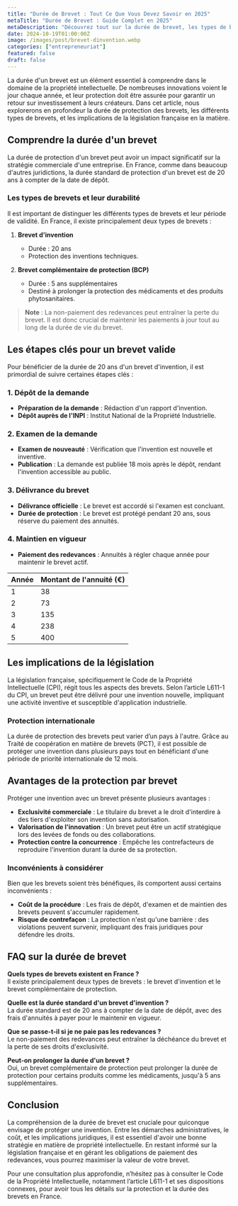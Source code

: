 ```yaml
---
title: "Durée de Brevet : Tout Ce Que Vous Devez Savoir en 2025"
metaTitle: "Durée de Brevet : Guide Complet en 2025"
metaDescription: "Découvrez tout sur la durée de brevet, les types de brevets et leur protection juridique en France."
date: 2024-10-19T01:00:00Z
image: /images/post/brevet-dinvention.webp
categories: ["entrepreneuriat"]
featured: false
draft: false
---
```


La durée d'un brevet est un élément essentiel à comprendre dans le domaine de la propriété intellectuelle. De nombreuses innovations voient le jour chaque année, et leur protection doit être assurée pour garantir un retour sur investissement à leurs créateurs. Dans cet article, nous explorerons en profondeur la durée de protection des brevets, les différents types de brevets, et les implications de la législation française en la matière.

## Comprendre la durée d'un brevet

La durée de protection d'un brevet peut avoir un impact significatif sur la stratégie commerciale d'une entreprise. En France, comme dans beaucoup d'autres juridictions, la durée standard de protection d'un brevet est de 20 ans à compter de la date de dépôt.

### Les types de brevets et leur durabilité

Il est important de distinguer les différents types de brevets et leur période de validité. En France, il existe principalement deux types de brevets :

1. **Brevet d'invention**  
   - Durée : 20 ans
   - Protection des inventions techniques.

2. **Brevet complémentaire de protection (BCP)**  
   - Durée : 5 ans supplémentaires
   - Destiné à prolonger la protection des médicaments et des produits phytosanitaires.

> **Note** : La non-paiement des redevances peut entraîner la perte du brevet. Il est donc crucial de maintenir les paiements à jour tout au long de la durée de vie du brevet.

## Les étapes clés pour un brevet valide

Pour bénéficier de la durée de 20 ans d'un brevet d'invention, il est primordial de suivre certaines étapes clés :

### 1. Dépôt de la demande

- **Préparation de la demande** : Rédaction d'un rapport d'invention.
- **Dépôt auprès de l'INPI** : Institut National de la Propriété Industrielle.

### 2. Examen de la demande

- **Examen de nouveauté** : Vérification que l'invention est nouvelle et inventive.
- **Publication** : La demande est publiée 18 mois après le dépôt, rendant l'invention accessible au public.

### 3. Délivrance du brevet

- **Délivrance officielle** : Le brevet est accordé si l'examen est concluant.
- **Durée de protection** : Le brevet est protégé pendant 20 ans, sous réserve du paiement des annuités.

### 4. Maintien en vigueur

- **Paiement des redevances** : Annuités à régler chaque année pour maintenir le brevet actif.
  
| Année | Montant de l'annuité (€) |
|-------|--------------------------|
| 1     | 38                       |
| 2     | 73                       |
| 3     | 135                      |
| 4     | 238                      |
| 5     | 400                      |

## Les implications de la législation

La législation française, spécifiquement le Code de la Propriété Intellectuelle (CPI), régit tous les aspects des brevets. Selon l’article L611-1 du CPI, un brevet peut être délivré pour une invention nouvelle, impliquant une activité inventive et susceptible d'application industrielle.

### Protection internationale

La durée de protection des brevets peut varier d’un pays à l'autre. Grâce au Traité de coopération en matière de brevets (PCT), il est possible de protéger une invention dans plusieurs pays tout en bénéficiant d'une période de priorité internationale de 12 mois.

## Avantages de la protection par brevet

Protéger une invention avec un brevet présente plusieurs avantages :

- **Exclusivité commerciale** : Le titulaire du brevet a le droit d'interdire à des tiers d'exploiter son invention sans autorisation.
- **Valorisation de l'innovation** : Un brevet peut être un actif stratégique lors des levées de fonds ou des collaborations.
- **Protection contre la concurrence** : Empêche les contrefacteurs de reproduire l'invention durant la durée de sa protection.

### Inconvénients à considérer

Bien que les brevets soient très bénéfiques, ils comportent aussi certains inconvénients :

- **Coût de la procédure** : Les frais de dépôt, d'examen et de maintien des brevets peuvent s'accumuler rapidement.
- **Risque de contrefaçon** : La protection n'est qu'une barrière : des violations peuvent survenir, impliquant des frais juridiques pour défendre les droits.

## FAQ sur la durée de brevet

**Quels types de brevets existent en France ?**  
Il existe principalement deux types de brevets : le brevet d'invention et le brevet complémentaire de protection.

**Quelle est la durée standard d'un brevet d'invention ?**  
La durée standard est de 20 ans à compter de la date de dépôt, avec des frais d'annuités à payer pour le maintenir en vigueur.

**Que se passe-t-il si je ne paie pas les redevances ?**  
Le non-paiement des redevances peut entraîner la déchéance du brevet et la perte de ses droits d'exclusivité.

**Peut-on prolonger la durée d'un brevet ?**  
Oui, un brevet complémentaire de protection peut prolonger la durée de protection pour certains produits comme les médicaments, jusqu'à 5 ans supplémentaires.

## Conclusion

La compréhension de la durée de brevet est cruciale pour quiconque envisage de protéger une invention. Entre les démarches administratives, le coût, et les implications juridiques, il est essentiel d'avoir une bonne stratégie en matière de propriété intellectuelle. En restant informé sur la législation française et en gérant les obligations de paiement des redevances, vous pourrez maximiser la valeur de votre brevet.

Pour une consultation plus approfondie, n’hésitez pas à consulter le Code de la Propriété Intellectuelle, notamment l’article L611-1 et ses dispositions connexes, pour avoir tous les détails sur la protection et la durée des brevets en France.